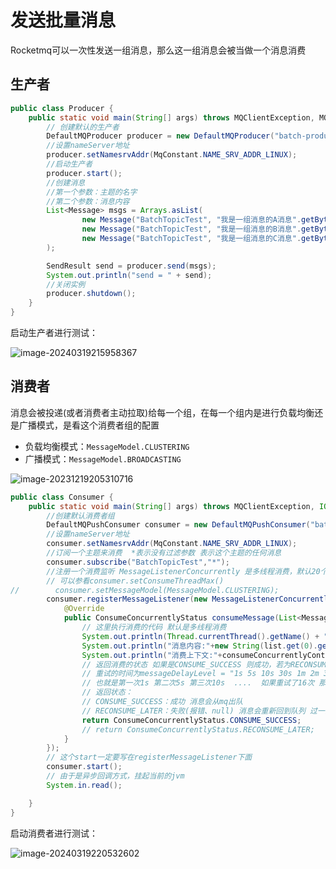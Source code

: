 # 发送批量消息

Rocketmq可以一次性发送一组消息，那么这一组消息会被当做一个消息消费

## 生产者

```java
public class Producer {
    public static void main(String[] args) throws MQClientException, MQBrokerException, RemotingException, InterruptedException {
        // 创建默认的生产者
        DefaultMQProducer producer = new DefaultMQProducer("batch-producer-group");
        //设置nameServer地址
        producer.setNamesrvAddr(MqConstant.NAME_SRV_ADDR_LINUX);
        //启动生产者
        producer.start();
        //创建消息
        //第一个参数：主题的名字
        //第二个参数：消息内容
        List<Message> msgs = Arrays.asList(
                new Message("BatchTopicTest", "我是一组消息的A消息".getBytes()),
                new Message("BatchTopicTest", "我是一组消息的B消息".getBytes()),
                new Message("BatchTopicTest", "我是一组消息的C消息".getBytes())
        );

        SendResult send = producer.send(msgs);
        System.out.println("send = " + send);
        //关闭实例
        producer.shutdown();
    }
}
```

启动生产者进行测试：

![image-20240319215958367](https://cdn.jsdelivr.net/gh/letengzz/tc2/img202403192200604.png)

## 消费者

消息会被投递(或者消费者主动拉取)给每一个组，在每一个组内是进行负载均衡还是广播模式，是看这个消费者组的配置

- 负载均衡模式：`MessageModel.CLUSTERING`
- 广播模式：`MessageModel.BROADCASTING`

![image-20231219205310716](https://cdn.jsdelivr.net/gh/letengzz/tc2/img202312192053776.png)

```java
public class Consumer {
    public static void main(String[] args) throws MQClientException, IOException {
        //创建默认消费者组
        DefaultMQPushConsumer consumer = new DefaultMQPushConsumer("batch-consumer-group");
        //设置nameServer地址
        consumer.setNamesrvAddr(MqConstant.NAME_SRV_ADDR_LINUX);
        //订阅一个主题来消费  *表示没有过滤参数 表示这个主题的任何消息
        consumer.subscribe("BatchTopicTest","*");
        //注册一个消费监听 MessageListenerConcurrently 是多线程消费，默认20个线程
        // 可以参看consumer.setConsumeThreadMax()
//        consumer.setMessageModel(MessageModel.CLUSTERING);
        consumer.registerMessageListener(new MessageListenerConcurrently() {
            @Override
            public ConsumeConcurrentlyStatus consumeMessage(List<MessageExt> list, ConsumeConcurrentlyContext consumeConcurrentlyContext) {
                // 这里执行消费的代码 默认是多线程消费
                System.out.println(Thread.currentThread().getName() + "----" + list);
                System.out.println("消息内容:"+new String(list.get(0).getBody()));
                System.out.println("消费上下文:"+consumeConcurrentlyContext);
                // 返回消费的状态 如果是CONSUME_SUCCESS 则成功，若为RECONSUME_LATER则该条消息会被重回队列，重新被投递
                // 重试的时间为messageDelayLevel = "1s 5s 10s 30s 1m 2m 3m 4m 5m 6m 7m 8m 9m 10m 20m 30m 1h 2h
                // 也就是第一次1s 第二次5s 第三次10s  ....  如果重试了16次 那么这个消息就会被终止发送给消费者
                // 返回状态：
                // CONSUME_SUCCESS：成功 消息会从mq出队
                // RECONSUME_LATER：失败(报错、null) 消息会重新回到队列 过一会重新投递出来 给当前消费者或者其他消费者消费的
                return ConsumeConcurrentlyStatus.CONSUME_SUCCESS;
                // return ConsumeConcurrentlyStatus.RECONSUME_LATER;
            }
        });
        // 这个start一定要写在registerMessageListener下面
        consumer.start();
        // 由于是异步回调方式，挂起当前的jvm
        System.in.read();

    }
}
```

启动消费者进行测试：

![image-20240319220532602](https://cdn.jsdelivr.net/gh/letengzz/tc2/img202403192205924.png)
